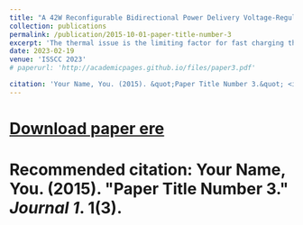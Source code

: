 ```yaml
---
title: "A 42W Reconfigurable Bidirectional Power Delivery Voltage-Regulating Cable"
collection: publications
permalink: /publication/2015-10-01-paper-title-number-3
excerpt: 'The thermal issue is the limiting factor for fast charging the compact portable devices. This paper presents a reconfigurable bidirectional voltage-regulating cable which integrates a charging IC and all the associated passive components into the USB cable connector, and also is capable of regulating a bidirectional step-down voltage. It achieves a peak power density of 3.17W/mm2 when transferring the maximum power of 42W, while the peak chip efficiency without the cable loss is 95.1% at 22.8W.'
date: 2023-02-19
venue: 'ISSCC 2023'
# paperurl: 'http://academicpages.github.io/files/paper3.pdf'

citation: 'Your Name, You. (2015). &quot;Paper Title Number 3.&quot; <i>Journal 1</i>. 1(3).'
---
```


# [Download paper  ere](http://academicpages.github.io/files/paper3.pdf)

# Recommended citation: Your Name, You. (2015). "Paper Title Number 3." <i>Journal 1</i>. 1(3).
